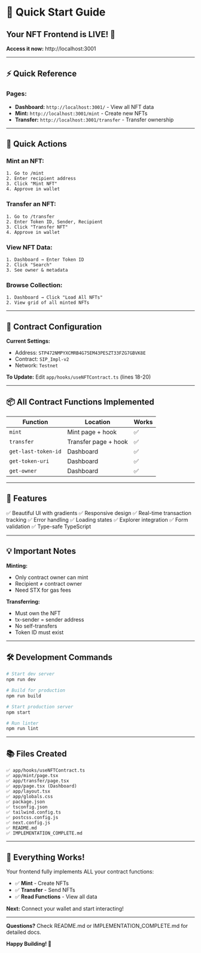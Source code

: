 # 🚀 Quick Start Guide

## Your NFT Frontend is LIVE! 🎉

**Access it now:** http://localhost:3001

---

## ⚡ Quick Reference

### **Pages:**
- **Dashboard:** `http://localhost:3001/` - View all NFT data
- **Mint:** `http://localhost:3001/mint` - Create new NFTs
- **Transfer:** `http://localhost:3001/transfer` - Transfer ownership

---

## 📝 Quick Actions

### **Mint an NFT:**
```
1. Go to /mint
2. Enter recipient address
3. Click "Mint NFT"
4. Approve in wallet
```

### **Transfer an NFT:**
```
1. Go to /transfer
2. Enter Token ID, Sender, Recipient
3. Click "Transfer NFT"
4. Approve in wallet
```

### **View NFT Data:**
```
1. Dashboard → Enter Token ID
2. Click "Search"
3. See owner & metadata
```

### **Browse Collection:**
```
1. Dashboard → Click "Load All NFTs"
2. View grid of all minted NFTs
```

---

## 🔧 Contract Configuration

**Current Settings:**
- Address: `STP472NMPYXCMRB4G75EM43PESZT33FZG7GBVK8E`
- Contract: `SIP_Impl-v2`
- Network: `Testnet`

**To Update:**
Edit `app/hooks/useNFTContract.ts` (lines 18-20)

---

## 📦 All Contract Functions Implemented

| Function | Location | Works |
|----------|----------|-------|
| `mint` | Mint page + hook | ✅ |
| `transfer` | Transfer page + hook | ✅ |
| `get-last-token-id` | Dashboard | ✅ |
| `get-token-uri` | Dashboard | ✅ |
| `get-owner` | Dashboard | ✅ |

---

## 🎨 Features

✅ Beautiful UI with gradients
✅ Responsive design
✅ Real-time transaction tracking
✅ Error handling
✅ Loading states
✅ Explorer integration
✅ Form validation
✅ Type-safe TypeScript

---

## 💡 Important Notes

**Minting:**
- Only contract owner can mint
- Recipient ≠ contract owner
- Need STX for gas fees

**Transferring:**
- Must own the NFT
- tx-sender = sender address
- No self-transfers
- Token ID must exist

---

## 🛠️ Development Commands

```bash
# Start dev server
npm run dev

# Build for production
npm run build

# Start production server
npm start

# Run linter
npm run lint
```

---

## 📚 Files Created

```
✅ app/hooks/useNFTContract.ts
✅ app/mint/page.tsx
✅ app/transfer/page.tsx
✅ app/page.tsx (Dashboard)
✅ app/layout.tsx
✅ app/globals.css
✅ package.json
✅ tsconfig.json
✅ tailwind.config.ts
✅ postcss.config.js
✅ next.config.js
✅ README.md
✅ IMPLEMENTATION_COMPLETE.md
```

---

## 🎯 Everything Works!

Your frontend fully implements ALL your contract functions:
- ✅ **Mint** - Create NFTs
- ✅ **Transfer** - Send NFTs
- ✅ **Read Functions** - View all data

**Next:** Connect your wallet and start interacting!

---

**Questions?** Check README.md or IMPLEMENTATION_COMPLETE.md for detailed docs.

**Happy Building! 🚀**
